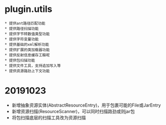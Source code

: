# plugin.utils
	* 提供ant路径匹配功能
	* 提供路径扫描功能
	* 提供字节转数值类型功能
	* 提供字符变量功能
	* 提供基础的xml解析功能
	* 提供扩展的类加载器功能
	* 提供反射信息缓存工鞥呢
	* 提供包扫描功能
	* 提供文件工具，支持追加写入等
	* 提供资源路劲上下文功能
# 20191023
* 新增抽象资源实体(AbstractResourceEntry)，用于包裹可能的File或JarEntry
* 新增资源扫描(ResourceScanner)，可以同时扫描路劲或则jar包
* 将包扫描底层的扫描工具改为资源扫描
